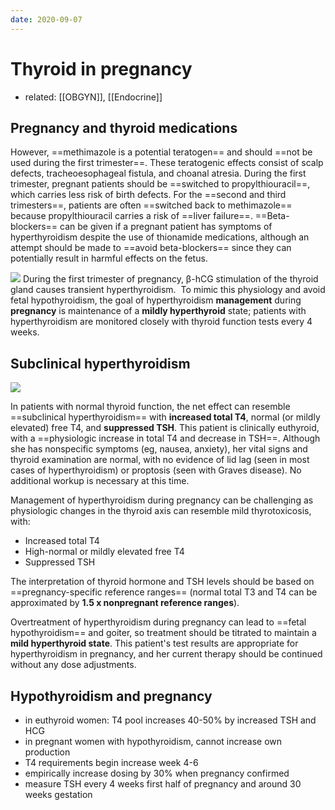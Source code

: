 ```yaml
---
date: 2020-09-07
---
```


# Thyroid in pregnancy

- related: [[OBGYN]], [[Endocrine]]

## Pregnancy and thyroid medications

<!-- pregnancy and thyroid medications -->

However, ==methimazole is a potential teratogen== and should ==not be used during the first trimester==. These teratogenic effects consist of scalp defects, tracheoesophageal fistula, and choanal atresia. During the first trimester, pregnant patients should be ==switched to propylthiouracil==, which carries less risk of birth defects. For the ==second and third trimesters==, patients are often ==switched back to methimazole== because propylthiouracil carries a risk of ==liver failure==. ==Beta-blockers== can be given if a pregnant patient has symptoms of hyperthyroidism despite the use of thionamide medications, although an attempt should be made to ==avoid beta-blockers== since they can potentially result in harmful effects on the fetus.

![](https://photos.thisispiggy.com/file/wikiFiles/20220607141520.png)
During the first trimester of pregnancy, β-hCG stimulation of the thyroid gland causes transient hyperthyroidism.  To mimic this physiology and avoid fetal hypothyroidism, the goal of hyperthyroidism **management** during **pregnancy** is maintenance of a **mildly hyperthyroid** state; patients with hyperthyroidism are monitored closely with thyroid function tests every 4 weeks.

## Subclinical hyperthyroidism

<!-- pregnancy thyroid levels -->

![](https://photos.thisispiggy.com/file/wikiFiles/image-20200831075839853.png)

In patients with normal thyroid function, the net effect can resemble ==subclinical hyperthyroidism== with **increased total T4**, normal (or mildly elevated) free T4, and **suppressed TSH**.  This patient is clinically euthyroid, with a ==physiologic increase in total T4 and decrease in TSH==.  Although she has nonspecific symptoms (eg, nausea, anxiety), her vital signs and thyroid examination are normal, with no evidence of lid lag (seen in most cases of hyperthyroidism) or proptosis (seen with Graves disease).  No additional workup is necessary at this time.

Management of hyperthyroidism during pregnancy can be challenging as physiologic changes in the thyroid axis can resemble mild thyrotoxicosis, with:

- Increased total T4
- High-normal or mildly elevated free T4
- Suppressed TSH

The interpretation of thyroid hormone and TSH levels should be based on ==pregnancy-specific reference ranges== (normal total T3 and T4 can be approximated by **1.5 x nonpregnant reference ranges**).

Overtreatment of hyperthyroidism during pregnancy can lead to ==fetal hypothyroidism== and goiter, so treatment should be titrated to maintain a **mild hyperthyroid state**.  This patient's test results are appropriate for hyperthyroidism in pregnancy, and her current therapy should be continued without any dose adjustments.

## Hypothyroidism and pregnancy

- in euthyroid women: T4 pool increases 40-50% by increased TSH and HCG
- in pregnant women with hypothyroidism, cannot increase own production
- T4 requirements begin increase week 4-6
- empirically increase dosing by 30% when pregnancy confirmed
- measure TSH every 4 weeks first half of pregnancy and around 30 weeks gestation
